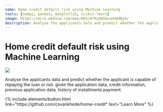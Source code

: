 ```yaml
---
name: Home credit default risk using Machine Learning
tools: [numpy, pandas, matplotlib, scikit-learn]
image: https://miro.medium.com/max/865/0*RzGNIAusHxWdNj6r
description: Analyse the applicants data and predict whether the applicant is capable of repaying the loan or not.
---
```

# Home credit default risk using Machine Learning
![](https://miro.medium.com/max/865/0*RzGNIAusHxWdNj6r)

Analyse the applicants data and predict whether the applicant is capable of repaying the loan or not. given the application data, credit information, previous application data, history of installments payment. 

<p class="text-center">
{% include elements/button.html link="https://github.com/csvankhede/home-credit" text="Learn More" %}
</p>